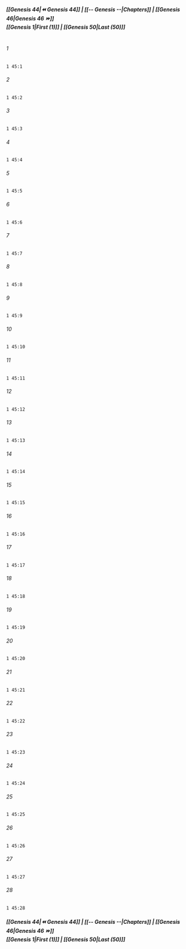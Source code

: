 
##### **[[Genesis 44|⏪ Genesis 44]] | [[-- Genesis --|Chapters]] | [[Genesis 46|Genesis 46 ⏩]]**<br>**[[Genesis 1|First (1)]] | [[Genesis 50|Last (50)]]**<br><br>

###### 1
``` verse
1 45:1
```
###### 2
``` verse
1 45:2
```
###### 3
``` verse
1 45:3
```
###### 4
``` verse
1 45:4
```
###### 5
``` verse
1 45:5
```
###### 6
``` verse
1 45:6
```
###### 7
``` verse
1 45:7
```
###### 8
``` verse
1 45:8
```
###### 9
``` verse
1 45:9
```
###### 10
``` verse
1 45:10
```
###### 11
``` verse
1 45:11
```
###### 12
``` verse
1 45:12
```
###### 13
``` verse
1 45:13
```
###### 14
``` verse
1 45:14
```
###### 15
``` verse
1 45:15
```
###### 16
``` verse
1 45:16
```
###### 17
``` verse
1 45:17
```
###### 18
``` verse
1 45:18
```
###### 19
``` verse
1 45:19
```
###### 20
``` verse
1 45:20
```
###### 21
``` verse
1 45:21
```
###### 22
``` verse
1 45:22
```
###### 23
``` verse
1 45:23
```
###### 24
``` verse
1 45:24
```
###### 25
``` verse
1 45:25
```
###### 26
``` verse
1 45:26
```
###### 27
``` verse
1 45:27
```
###### 28
``` verse
1 45:28
```

##### **[[Genesis 44|⏪ Genesis 44]] | [[-- Genesis --|Chapters]] | [[Genesis 46|Genesis 46 ⏩]]**<br>**[[Genesis 1|First (1)]] | [[Genesis 50|Last (50)]]**
